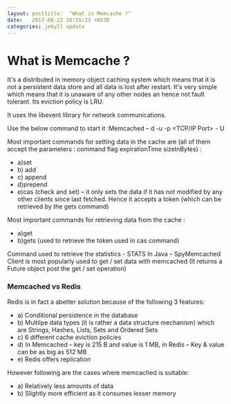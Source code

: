 ```yaml
---
layout: posttitle:  "What is Memcache ?"
date:   2017-08-22 16:55:23 +0530
categories: jekyll update
---
```


# What is Memcache ?
It's a distributed in memory object caching system which means that it is not a persistent data store and all data is lost after 
restart. It's very simple which means that it is unaware of any other nodes an hence not fault tolerant. Its eviction policy is LRU.

It uses the libevent library for network communications. 

Use the below command to start it :Memcached – d -u <UserName> -p <TCP/IP Port> - U <UDP Port>

Most important commands for setting data in the cache are (all of them accept the parameters : command flag expirationTime sizeInBytes) :
* a)set
* b) add
* c) append
* d)prepend
* e)cas (check and set) – it only sets the data if it has not modified by any other clients since last fetched. 
Hence it accepts a token (which can be retrieved by the gets command)

Most important commands for retrieving data from the cache :
* a)get
* b)gets (used to retrieve the token used in cas command)

Command used to retrieve the statistics - STATS
In Java – SpyMemcached Client is most popularly used to get / set data with memcached (It returns a Future object post the get / set operation)

### Memcached vs Redis
Redis is in fact a abetter solution because of the following 3 features:
* a) Conditional persistence in the database
* b) Multilpe data types (it is rather a data structure mechanism) which are Strings, Hashes, Lists, Sets and Ordered Sets
* c) 6 different cache eviction policies
* d) In Memcached – key is 215 B and value is 1 MB, in Redis – Key & value can be as big as 512 MB
* e) Redis offers replication

However following are the cases where memcached is suitable:
* a) Relatively less amounts of data
* b) Slightly more efficient as it consumes lesser memory
